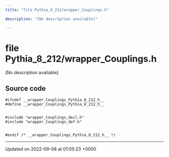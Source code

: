 ```yaml
---
title: "file Pythia_8_212/wrapper_Couplings.h"

description: "[No description available]"

---
```


# file Pythia_8_212/wrapper_Couplings.h

[No description available]




## Source code

```
#ifndef __wrapper_Couplings_Pythia_8_212_h__
#define __wrapper_Couplings_Pythia_8_212_h__


#include "wrapper_Couplings_decl.h"
#include "wrapper_Couplings_def.h"


#endif /* __wrapper_Couplings_Pythia_8_212_h__ */
```


-------------------------------

Updated on 2022-09-08 at 01:05:23 +0000
